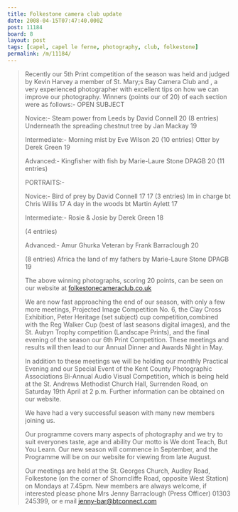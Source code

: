 ```yaml
---
title: Folkestone camera club update
date: 2008-04-15T07:47:40.000Z
post: 11184
board: 8
layout: post
tags: [capel, capel le ferne, photography, club, folkestone]
permalink: /m/11184/
---
```

<blockquote>Recently our 5th Print competition of the season was held and judged by Kevin Harvey a member of St. Mary;s Bay Camera Club and , a very experienced photographer with excellent tips on how we can improve our photography.  Winners (points our of 20) of each section were as follows:-
OPEN SUBJECT
 
Novice:- Steam power from Leeds by David Connell   20
(8 entries) Underneath the spreading chestnut tree by Jan Mackay 19 

Intermediate:- Morning mist by Eve Wilson    20
(10 entries)    Otter by Derek Green     19

 Advanced:-  Kingfisher with fish by Marie-Laure Stone DPAGB 20
(11 entries)    

PORTRAITS:- 

Novice:- Bird of prey by David Connell    17 17
(3 entries) Im in charge bt Chris Willis     17
A day in the woods  bt Martin Aylett    17 

Intermediate:-  Rosie & Josie by Derek Green   18

(4 entriies)    

Advanced:-     Amur Ghurka Veteran by Frank Barraclough      20

(8 entries)  Africa the land of my fathers by Marie-Laure Stone DPAGB  19  

The above winning photographs, scoring 20 points, can be seen on our website at <a href="http://www.folkestonecameraclub.co.uk ">folkestonecameraclub.co.uk </a>

We are now fast approaching the end of our season, with only a few more meetings, Projected Image Competition No. 6,  the Clay Cross Exhibition, Peter Heritage (set subject) cup competition,combined with the Reg Walker Cup  (best of last seasons digital images), and the St. Aubyn Trophy competition (Landscape Prints), and the final evening of the season our 6th Print Competition.   These meetings and results will then lead to our Annual Dinner and Awards Night in May. 

In addition to these meetings we will be holding our monthly Practical Evening and our Special Event of the Kent County Photographic Associations Bi-Annual Audio Visual Competition, which is being held at the St. Andrews Methodist Church Hall, Surrenden Road, on Saturday 19th April at 2 p.m.  Further information can be obtained on our website.   

We have had a very successful season with many new members joining us.

Our programme covers many aspects of photography and we try to suit everyones taste, age and ability  Our motto is We dont Teach, But You Learn.  Our new season will commence in September, and the Programme will be on our website for viewing from late August.

Our meetings are held at the St. Georges Church, Audley Road, Folkestone (on the corner of Shorncliffe Road, opposite West Station) on Mondays at 7.45pm.  New members are always welcome, if interested please phone Mrs Jenny Barraclough (Press Officer) 01303 245399, or e mail  jenny-bar@btconnect.com </blockquote>
